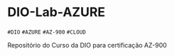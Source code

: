 # DIO-Lab-AZURE
`#DIO` `#AZURE` `#AZ-900` `#CLOUD`

Repositório do Curso da DIO para certificação AZ-900
